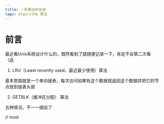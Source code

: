 ```yaml
---
title: 一些算法的总结
tags: algorithm 算法
---
```

# 前言

最近看Unix系统设计什么的，既然看到了就随便记录一下，肯定不会第二次看（逃

1. LRU（Least recently used，最近最少使用）算法

基本思路就是一个单向链表，每次访问如果有这个数据就返回这个数据并把它的节点放到链表头部

2. GETBLK（缓冲区分配） 算法

五种情况，不一一细说了

// tood